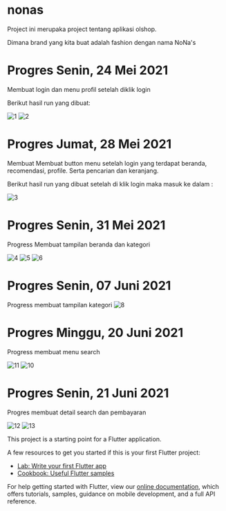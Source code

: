 # nonas

Project ini merupaka project tentang aplikasi olshop.

Dimana brand yang kita buat adalah fashion dengan nama NoNa's

# Progres Senin, 24 Mei 2021

Membuat login dan menu profil setelah diklik login 

Berikut hasil run yang dibuat:


![1](https://user-images.githubusercontent.com/64391805/119915674-34ad5200-bf8d-11eb-9203-e4c1e87e0adf.jpeg)
![2](https://user-images.githubusercontent.com/64391805/119915849-91107180-bf8d-11eb-9398-1c685fa44208.JPG)

# Progres Jumat, 28 Mei 2021

Membuat Membuat button menu setelah login yang terdapat beranda, recomendasi, profile. Serta pencarian dan keranjang. 

Berikut hasil run yang dibuat setelah di klik login maka masuk ke dalam :

![3](https://user-images.githubusercontent.com/64391805/119916473-cbc6d980-bf8e-11eb-9c03-f594f0654e7a.JPG)

# Progres Senin, 31 Mei 2021

Progress Membuat tampilan beranda dan kategori

![4](https://user-images.githubusercontent.com/64391805/120117097-c4cde000-c1b5-11eb-8d57-a7ef78b3e020.jpeg)
![5](https://user-images.githubusercontent.com/64391805/120117099-c8f9fd80-c1b5-11eb-96fa-fcf40ca04d6c.jpeg)
![6](https://user-images.githubusercontent.com/64391805/120117102-cbf4ee00-c1b5-11eb-8ab7-0d30082b1e7d.jpeg)


# Progres Senin, 07 Juni 2021

Progress membuat tampilan kategori
![8](https://user-images.githubusercontent.com/64391805/121612474-ae146c80-ca84-11eb-8ce4-26f541ceea7f.JPG)


# Progres Minggu, 20 Juni 2021

Progress membuat menu search

![11](https://user-images.githubusercontent.com/72908077/122682426-6c718780-d223-11eb-8da9-a9adc393edea.JPG)
![10](https://user-images.githubusercontent.com/72908077/122682427-6da2b480-d223-11eb-9b5f-2b92c5c84910.JPG)


# Progres Senin, 21 Juni 2021

Progres membuat detail search dan pembayaran

![12](https://user-images.githubusercontent.com/71867557/122682500-f02b7400-d223-11eb-8ded-1da108377f1e.JPG)
![13](https://user-images.githubusercontent.com/71867557/122682501-f1f53780-d223-11eb-986e-88049effff25.JPG)



This project is a starting point for a Flutter application.

A few resources to get you started if this is your first Flutter project:

- [Lab: Write your first Flutter app](https://flutter.dev/docs/get-started/codelab)
- [Cookbook: Useful Flutter samples](https://flutter.dev/docs/cookbook)

For help getting started with Flutter, view our
[online documentation](https://flutter.dev/docs), which offers tutorials,
samples, guidance on mobile development, and a full API reference.
